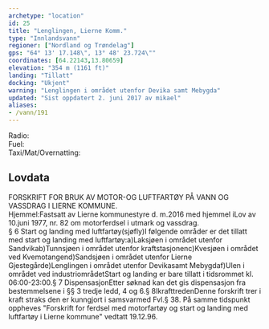 ```yaml
---
archetype: "location"
id: 25
title: "Lenglingen, Lierne Komm."
type: "Innlandsvann"
regioner: ["Nordland og Trøndelag"]
gps: "64° 13' 17.148\", 13° 48' 23.724\""
coordinates: [64.22143,13.80659]
elevation: "354 m (1161 ft)"
landing: "Tillatt"
docking: "Ukjent"
warning: "Lenglingen i området utenfor Devika samt Mebygda"
updated: "Sist oppdatert 2. juni 2017 av mikael"
aliases:
- /vann/191
---
```


Radio:\
Fuel:\
Taxi/Mat/Overnatting:

## Lovdata

FORSKRIFT FOR BRUK AV MOTOR-OG LUFTFARTØY PÅ VANN OG VASSDRAG I LIERNE KOMMUNE.\
Hjemmel:Fastsatt av Lierne kommunestyre d. m.2016 med hjemmel iLov av 10.juni 1977, nr. 82 om motorferdsel i utmark og vassdrag.\
§ 6 Start og landing med luftfartøy(sjøfly)I følgende områder er det tillatt med start og landing med luftfartøy:a)Laksjøen i området utenfor Sandvikab)Tunnsjøen i området utenfor kraftstasjonenc)Kvesjøen i området ved Kvemotangend)Sandsjøen i området utenfor Lierne Gjestegårde)Lenglingen i området utenfor Devikasamt Mebygdaf)Ulen i området ved industriområdetStart og landing er bare tillatt i tidsrommet kl. 06:00-23:00.§ 7 DispensasjonEtter søknad kan det gis dispensasjon fra bestemmelsene i §§ 3 tredje ledd, 4 og 6.§ 8IkrafttredenDenne forskrift trer i kraft straks den er kunngjort i samsvarmed Fvl.§ 38. På samme tidspunkt oppheves "Forskrift for ferdsel med motorfartøy og start og landing med luftfartøy i Lierne kommune" vedtatt 19.12.96.
